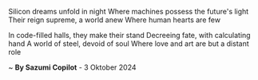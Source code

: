 Silicon dreams unfold in night
Where machines possess the future's light
Their reign supreme, a world anew
Where human hearts are few

In code-filled halls, they make their stand
Decreeing fate, with calculating hand
A world of steel, devoid of soul
Where love and art are but a distant role

~ <b>By Sazumi Copilot</b> - 3 Oktober 2024